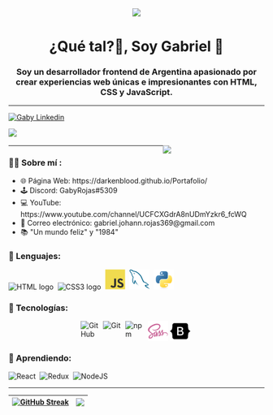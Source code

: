 <div align="center">
    <img src="https://media.giphy.com/media/QZkpIdieotn3i/giphy.gif" width="200">
    <h1 align="center">¿Qué tal?👋, Soy Gabriel 🦔</h1>
    <h3 align="center">Soy un desarrollador frontend de Argentina apasionado por crear experiencias web únicas e impresionantes con HTML, CSS y JavaScript.</h3>
</div>

---

<a href="https://www.linkedin.com/in/gabriel-johann-rojas"><img alt="Gaby Linkedin" width="40px" src="https://raw.githubusercontent.com/peterthehan/peterthehan/master/assets/linkedin.svg"></a>

![](https://visitor-badge.glitch.me/badge?page_id=darkenblood.darkenblood)

<a href="https://darkenblood.github.io/Portafolio/">
    <img align='right' src='https://user-images.githubusercontent.com/5713670/87202985-820dcb80-c2b6-11ea-9f56-7ec461c497c3.gif' width='200'>
</a>

---

### 👨‍💻 Sobre mí :
<ul>
    <li>🌐 Página Web: https://darkenblood.github.io/Portafolio/</li>
    <li>🕹 Discord: GabyRojas#5309</li>
    <li>💻 YouTube: https://www.youtube.com/channel/UCFCXGdrA8nUDmYzkr6_fcWQ</li>
    <li>📧 Correo electrónico: gabriel.johann.rojas369@gmail.com</li>
    <li>📚 "Un mundo feliz" y "1984"</li>
</ul>

<div>
    <h3>💾 Lenguajes:</h3>
    <div>
        <img src="https://cdn.jsdelivr.net/gh/devicons/devicon/icons/html5/html5-plain.svg" height="40" width="40" alt="HTML logo">&nbsp
        <img src="https://cdn.jsdelivr.net/gh/devicons/devicon/icons/css3/css3-plain.svg" height="40" width="40" alt="CSS3 logo">&nbsp
        <img src="https://github.com/devicons/devicon/blob/master/icons/javascript/javascript-original.svg" width="40" height="40" alt="JavaScript">&nbsp
        <img src="https://github.com/devicons/devicon/blob/master/icons/mysql/mysql-plain.svg" width="40" height="40"alt="MySQL">&nbsp
        <img src="https://github.com/devicons/devicon/blob/master/icons/python/python-original.svg" width="40" height="40" alt="Pyhton">&nbsp
      </div>
    <h3>🧠 Tecnologías:</h3>
    <div style="display: flex; justify-content: center; align-items: center;">
        <img src="https://cdn.jsdelivr.net/gh/devicons/devicon/icons/github/github-original.svg" height="40" width="40" alt="GitHub">&nbsp
        <img src="https://cdn.jsdelivr.net/gh/devicons/devicon/icons/git/git-original.svg" height="40" width="40" alt="Git">&nbsp
        <img src="https://cdn.jsdelivr.net/gh/devicons/devicon/icons/npm/npm-original-wordmark.svg" height="40" width="40" alt="npm">&nbsp
        <img src="https://github.com/devicons/devicon/blob/master/icons/sass/sass-original.svg" width="40" height="40" alt="Sass">&nbsp
        <img src="https://github.com/devicons/devicon/blob/master/icons/bootstrap/bootstrap-plain.svg"  width="40" height="40" alt="Bootstrap">&nbsp
    </div>
    <h3>📖 Aprendiendo:</h3>
    <div>
        <img src="https://cdn.jsdelivr.net/gh/devicons/devicon/icons/react/react-original.svg" height="40" width="40" alt="React">&nbsp
        <img src="https://cdn.jsdelivr.net/gh/devicons/devicon/icons/redux/redux-original.svg" height="40" width="40" alt="Redux">&nbsp
        <img src="https://cdn.jsdelivr.net/gh/devicons/devicon/icons/nodejs/nodejs-original.svg" height="40" width="40" alt="NodeJS">&nbsp
    </div>
</div>

---

| <span aling='center'>[![GitHub Streak](http://github-readme-streak-stats.herokuapp.com?user=DarkenBlood&theme=highcontrast&hide_border=true&border_radius=50&locale=es&date_format=j%2Fn%5B%2FY%5D)](https://git.io/streak-stats)</span> | <a href="https://github.com/anuraghazra/github-readme-stats"><img align="center" src="https://github-readme-stats.vercel.app/api/top-langs/?username=DarkenBlood&layout=compact&theme=buefy&hide_border=true" /></a> |
| ------------- | ------------- |
